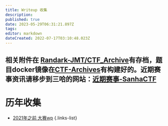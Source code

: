 ```yaml
---
title: Writeup 收集
description: 
published: true
date: 2023-05-29T06:31:21.897Z
tags: 
editor: markdown
dateCreated: 2022-07-17T03:10:48.023Z
---
```


## **相关附件在 [Randark-JMT/CTF_Archive](https://github.com/Randark-JMT/CTF_Archive)有存档，题目docker镜像在[CTF-Archives](https://github.com/CTF-Archives)有构建好的。近期赛事资讯请移步到三哈的网站：[近期赛事-SanhaCTF](https://www.su-sanha.cn/events/)**



# 历年收集
- [2021年之前 大赛wp](/writeup/before_2021)
{.links-list}